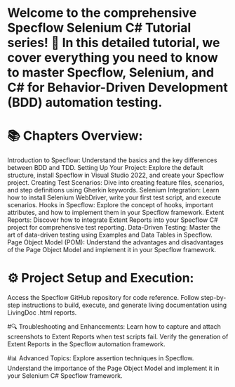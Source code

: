 # Welcome to the comprehensive Specflow Selenium C# Tutorial series! 🚀 In this detailed tutorial, we cover everything you need to know to master Specflow, Selenium, and C# for Behavior-Driven Development (BDD) automation testing.

# 📚 Chapters Overview:

Introduction to Specflow: Understand the basics and the key differences between BDD and TDD.
Setting Up Your Project: Explore the default structure, install Specflow in Visual Studio 2022, and create your Specflow project.
Creating Test Scenarios: Dive into creating feature files, scenarios, and step definitions using Gherkin keywords.
Selenium Integration: Learn how to install Selenium WebDriver, write your first test script, and execute scenarios.
Hooks in Specflow: Explore the concept of hooks, important attributes, and how to implement them in your Specflow framework.
Extent Reports: Discover how to integrate Extent Reports into your Specflow C# project for comprehensive test reporting.
Data-Driven Testing: Master the art of data-driven testing using Examples and Data Tables in Specflow.
Page Object Model (POM): Understand the advantages and disadvantages of the Page Object Model and implement it in your Specflow framework.

# ⚙️ Project Setup and Execution:
Access the Specflow GitHub repository for code reference.
Follow step-by-step instructions to build, execute, and generate living documentation using LivingDoc .html reports.

#🔍 Troubleshooting and Enhancements:
Learn how to capture and attach screenshots to Extent Reports when test scripts fail.
Verify the generation of Extent Reports in the Specflow automation framework.

#📊 Advanced Topics:
Explore assertion techniques in Specflow.
Understand the importance of the Page Object Model and implement it in your Selenium C# Specflow framework.
